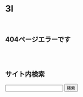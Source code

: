 <h1>3I</h1>
 <head>
 <title>intro 3I</title>
 <meta charset="UTF-8">
<link rel="stylesheet" type="text/css" href="index.css">
</head>
<br>
<h2>404ページエラーです</h2>
<br>
<br>
<h2>サイト内検索</h2>
<form method="POST" action="wwwsrch.cgi">
  <input type="text" name="word">
  <button>検索</button>
</form>
